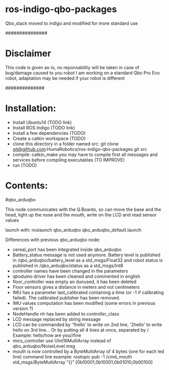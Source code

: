 ros-indigo-qbo-packages
=======================

Qbo_stack moved to indigo and modified for more standard use

###############
# Disclaimer

 This code is given as-is, no reponsability will be taken in case of bug/damage caused to you robot
 I am working on a standard Qbo Pro Evo robot, adaptation may be needed if your robot is different

##############

Installation:
=============

- Install Ubuntu14 (TODO link)
- Install ROS Indigo (TODO link)
- Install a few dependencies (TODO)
- Create a catkin workspace (TODO)
- clone this directory in a folder named src:
  git clone git@github.com:HumaRobotics/ros-indigo-qbo-packages.git src
- compile:
  catkin_make
  you may have to compile first all messages and services before compiling executables (TO IMPROVE)
- run (TODO)


Contents:
=========

#qbo_arduqbo

This node communicates with the Q.Boards, so can move the base and the head, 
light up the nose and the mouth, write on the LCD and read sensor values

launch with:
roslaunch qbo_arduqbo qbo_arduqbo_default.launch

Differences with previous qbo_arduqbo node:
- cereal_port has been integrated inside qbo_arduqbo
- Battery_status message is not used anymore. Battery level is published in /qbo_arduqbo/battery_level as a std_msgs/Float32 and robot status is published in /qbo_arduqbo/status as a std_msgs/Int8
- controller names have been changed in the parameters
- qboduino driver has been cleaned and commented in english
- floor_controller was empty an dunused, it has been deleted
- Floor sensors gives a distance in meters and not centimeters
- IMU has a parameter last_calibrated containing a time (or -1 if calibrating failed). The calibrated publisher has been removed.
- IMU values computation has been modified (some errors in previous version ?)
- NodeHandle nh has been added to controller_class
- LCD message replaced by string message
- LCD can be commanded by '1hello' to write on 2nd line, '2hello' to write hello on 3rd line... Or by putting all 4 lines at once, separated by /. Example: hello/how are you//fine
- mics_controller use UInt16MultiArray instead of qbo_arduqbo/NoiseLevel.msg
- mouth is now controlled by a ByteMultiArray of 4 bytes (one for each led line)
command line example: rostopic pub -1 /cmd_mouth std_msgs/ByteMultiArray "{}" [0b10001,0b10001,0b01010,0b00100]
